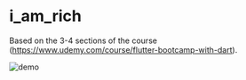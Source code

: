 # i_am_rich

Based on the 3-4 sections of the course (https://www.udemy.com/course/flutter-bootcamp-with-dart).

![demo](https://i.ibb.co/k8QQmGC/image.png)
